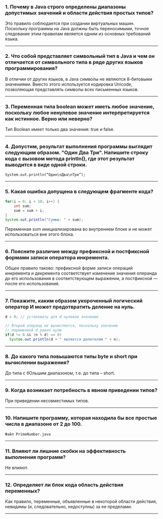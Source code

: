 ### 1.	Почему в Java строго определены диапазоны допустимых значений и области действия простых типов?
Это правило соблюдается при создании виртуальных машин. Поскольку программы на Java должны быть переносимыми,
точное следование этим правилам является одним из основных требований языка.
___
### 2.	Что собой представляет символьный тип в Java и чем он отличается от символьного типа в ряде других языков программирования?
В отличии от других языков, в Java символы не являются 8-битовыми значениями.
Вместо этого используется кодировка Unicode, позволяющая представлять символы всех письменных языков.
___
### 3.	Переменная типа boolean может иметь любое значение, поскольку любое ненулевое значение интерпретируется как истинное. Верно или неверно?
Тип Boolean имеет только два значения: true и false.
___
### 4.	Допустим, результат выполнения программы выглядит следующим образом. "Один  Два  Три". Напишите строку кода с вызовом метода println(), где этот результат выводится в виде одной строки.
``System.out.println(“Один\nДва\nТри”);``
___
### 5.	Какая ошибка допущена в следующем фрагменте кода?  
```java
for(i = 0; i < 10; i++) { 
    int sum; 
    sum = sum + i; 
} 
System.out.println("Сумма: " + sum);
```
Переменная sum инициализирована во внутреннем блоке и не может использоваться вне этого блока. 
___
### 6.	Поясните различие между префиксной и постфиксной формами записи оператора инкремента.
Общее правило таково: префиксной форме записи операций инкремента и декремента соответствует изменение значения операнда
до его использования в соответствующем выражении, а постфиксной — после его использования.
___
### 7.	Покажите, каким образом укороченный логический оператор И может предотвратить деление на нуль.
```java
d = 0; // установить для d нулевое значение

// Второй операнд не вычисляется, поскольку значение
// переменной d равно нулю
if(d != 0 && (n % d) == 0)
  System.out.println(d + " является делителем " + n);
```
___
### 8.	До какого типа повышаются типы byte и short при вычислении выражения?
До типа с бОльшим диапазоном, т.е. до типа – short.
___
### 9.	Когда возникает потребность в явном приведении типов?
При приведении несовместимых типов.
___
### 10.	Напишите программу, которая находила бы все простые числа в диапазоне от 2 до 100.
``Файл PrimeNumber.java``
___
### 11.	Влияют ли лишние скобки на эффективность выполнения программ?
Не влияют.
___
### 12.	Определяет ли блок кода область действия переменных?
Как правило, переменные, объявленные в некоторой области действия, невидимы (и, следовательно, недоступны) за ее пределами.
___
